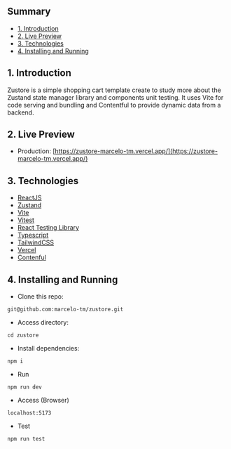 ## Summary
  - [1. Introduction](#1-introduction)
  - [2. Live Preview](#2-live-preview)
  - [3. Technologies](#3-technologies)
  - [4. Installing and Running](#4-installing-and-running)

## 1. Introduction
Zustore is a simple shopping cart template create to study more about the Zustand state manager library and components unit testing. It uses Vite for code serving and bundling and Contentful to provide dynamic data from a backend.

## 2. Live Preview
- Production: [https://zustore-marcelo-tm.vercel.app/](https://zustore-marcelo-tm.vercel.app/)

## 3. Technologies
- [ReactJS](https://reactjs.org/)
- [Zustand](https://zustand-demo.pmnd.rs/)
- [Vite](https://vitejs.dev/)
- [Vitest](https://vitest.dev/)
- [React Testing Library](https://testing-library.com/docs/react-testing-library/intro/)
- [Typescript](https://www.typescriptlang.org/)
- [TailwindCSS](https://tailwindcss.com/)
- [Vercel](https://www.vercel.org/)
- [Contenful](https://www.contentful.com/)

## 4. Installing and Running
- Clone this repo:
```
git@github.com:marcelo-tm/zustore.git
```
- Access directory:
```
cd zustore
```
- Install dependencies:
```
npm i
```
- Run
```
npm run dev
```
- Access (Browser)
```
localhost:5173
```
- Test
```
npm run test
```